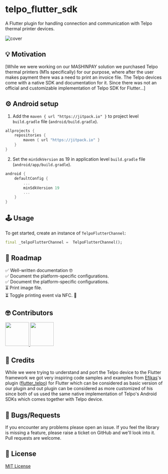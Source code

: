 # telpo_flutter_sdk

A Flutter plugin for handling connection and communication with Telpo thermal printer devices.

<img  src="https://raw.githubusercontent.com/AL-ventures/telpo-flutter-sdk/master/.docs/cover.png"  alt="cover" />


## 💡 Motivation

[While we were working on our MASHINPAY solution we purchased Telpo thermal printers (M1s specifically) for our purpose, where after the user makes payment there was a need to print an invoice file. The Telpo devices come with a native SDK and documentation for it. Since there was not an official and customizable implementation of Telpo SDK for Flutter...]

## ⚙️ Android setup
1. Add the ```maven { url "https://jitpack.io" }``` to project level `build.gradle` file (`android/build.gradle`).

```gradle
allprojects {
    repositories {
        maven { url "https://jitpack.io" }
    }
}
```

2. Set the `minSdkVersion` as 19 in application level `build.gradle` file (`android/app/build.gradle`).

```gradle
android {
    defaultConfig {
        ...
        minSdkVersion 19
        ...
    }
}
```
 
## 🕹️ Usage

To get started, create an instance of `TelpoFlutterChannel`:

```dart
final _telpoFlutterChannel =  TelpoFlutterChannel();
```

## 📝 Roadmap

✅ Well-written documentation 🤓<br/>
✅ Document the platform-specific configurations.<br/>
✅ Document the platform-specific configurations.<br/>
⏳ Print image file. <br/>
⏳ Toggle printing event via NFC. 🤩<br/>

## 🤓 Contributors

<a  href="https://github.com/al-ventures/telpo-flutter-sdk/graphs/contributors"> <img  src="https://github.com/kamranbekirovyz.png" height="75"> </a><a  href="https://github.com/al-ventures/telpo-flutter-sdk/graphs/contributors"> <img  src="https://github.com/mrjnlcn.png" height="75"> </a>


## 🙏 Credits

While we were trying to understand and port the Telpo device to the Flutter framework we got very inspiring code samples and examples from [Efikas](https://github.com/efikas)'s plugin ([flutter_telpo](https://pub.dev/packages/flutter_telpo)) for Flutter which can be considered as basic version of our plugin and out plugin can be considered as more customized of his since both of us used the same native implementation of Telpo's Android SDKs which comes together with Telpo device.

## 🐞 Bugs/Requests

If you encounter any problems please open an issue. If you feel the library is missing a feature, please raise a ticket on GitHub and we'll look into it. Pull requests are welcome.

## 📃 License

[MIT License](https://github.com/AL-ventures/telpo-flutter-sdk/blob/master/LICENSE)